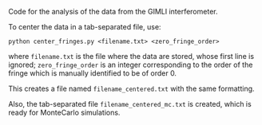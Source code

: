 Code for the analysis of the data from the GIMLI interferometer.

To center the data in a tab-separated file, use:

`python center_fringes.py <filename.txt> <zero_fringe_order>`

where `filename.txt` is the file where the data are stored,
whose first line is ignored; `zero_fringe_order` is an integer
corresponding to the order of the fringe which is manually identified 
to be of order 0.

This creates a file named `filename_centered.txt` with the same formatting.

Also, the tab-separated file `filename_centered_mc.txt` is created, which is ready for MonteCarlo simulations.
